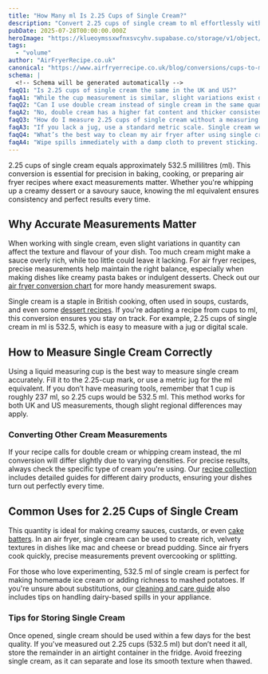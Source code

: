 ```yaml
---
title: "How Many ml Is 2.25 Cups of Single Cream?"
description: "Convert 2.25 cups of single cream to ml effortlessly with our precise guide—perfect for air fryer recipes and baking accuracy."
pubDate: 2025-07-28T00:00:00.000Z
heroImage: "https://klueoymssxwfnxsvcyhv.supabase.co/storage/v1/object/public/Shmucket/how-many-ml-is-2-25-cups-of-single-cream.webp"
tags:
  - "volume"
author: "AirFryerRecipe.co.uk"
canonical: "https://www.airfryerrecipe.co.uk/blog/conversions/cups-to-ml/how-many-ml-is-2-25-cups-of-single-cream"
schema: |
  <!-- Schema will be generated automatically -->
faqQ1: "Is 2.25 cups of single cream the same in the UK and US?"
faqA1: "While the cup measurement is similar, slight variations exist due to different standards. In the UK, 1 cup is 284 ml, whereas in the US, it's 237 ml. For 2.25 cups, this means roughly 639 ml (UK) vs 532.5 ml (US). Always check which system your recipe uses."
faqQ2: "Can I use double cream instead of single cream in the same quantity?"
faqA2: "No, double cream has a higher fat content and thicker consistency. If substituting, use slightly less double cream (about 1.5 cups or 355 ml for a similar richness). Adjust based on your recipe’s needs to avoid overly heavy results."
faqQ3: "How do I measure 2.25 cups of single cream without a measuring jug?"
faqA3: "If you lack a jug, use a standard metric scale. Single cream weighs roughly 1.02 grams per ml, so 532.5 ml equals about 543 grams. Alternatively, use a tablespoon (15 ml) and measure 35.5 tablespoons for 2.25 cups."
faqQ4: "What’s the best way to clean my air fryer after using single cream?"
faqA4: "Wipe spills immediately with a damp cloth to prevent sticking. For baked-on residue, use warm soapy water or our recommended <a href=https://www.airfryerrecipe.co.uk/air-fryer-cleaner>air fryer cleaner</a>. Avoid abrasive scrubbers to protect non-stick coatings."
---
```

<p>2.25 cups of single cream equals approximately 532.5 millilitres (ml). This conversion is essential for precision in baking, cooking, or preparing air fryer recipes where exact measurements matter. Whether you're whipping up a creamy dessert or a savoury sauce, knowing the ml equivalent ensures consistency and perfect results every time.</p>  

<h2>Why Accurate Measurements Matter</h2>  
<p>When working with single cream, even slight variations in quantity can affect the texture and flavour of your dish. Too much cream might make a sauce overly rich, while too little could leave it lacking. For air fryer recipes, precise measurements help maintain the right balance, especially when making dishes like creamy pasta bakes or indulgent desserts. Check out our <a href=https://www.airfryerrecipe.co.uk/air-fryer-conversion-chart>air fryer conversion chart</a> for more handy measurement swaps.</p>  

<p>Single cream is a staple in British cooking, often used in soups, custards, and even some <a href=https://www.airfryerrecipe.co.uk/recipe-category/dessert>dessert recipes</a>. If you're adapting a recipe from cups to ml, this conversion ensures you stay on track. For example, 2.25 cups of single cream in ml is 532.5, which is easy to measure with a jug or digital scale.</p>  

<h2>How to Measure Single Cream Correctly</h2>  
<p>Using a liquid measuring cup is the best way to measure single cream accurately. Fill it to the 2.25-cup mark, or use a metric jug for the ml equivalent. If you don’t have measuring tools, remember that 1 cup is roughly 237 ml, so 2.25 cups would be 532.5 ml. This method works for both UK and US measurements, though slight regional differences may apply.</p>  

<h3>Converting Other Cream Measurements</h3>  
<p>If your recipe calls for double cream or whipping cream instead, the ml conversion will differ slightly due to varying densities. For precise results, always check the specific type of cream you're using. Our <a href=https://www.airfryerrecipe.co.uk/recipes>recipe collection</a> includes detailed guides for different dairy products, ensuring your dishes turn out perfectly every time.</p>  

<h2>Common Uses for 2.25 Cups of Single Cream</h2>  
<p>This quantity is ideal for making creamy sauces, custards, or even <a href=https://www.airfryerrecipe.co.uk/recipe-category/cakes>cake batters</a>. In an air fryer, single cream can be used to create rich, velvety textures in dishes like mac and cheese or bread pudding. Since air fryers cook quickly, precise measurements prevent overcooking or splitting.</p>  

<p>For those who love experimenting, 532.5 ml of single cream is perfect for making homemade ice cream or adding richness to mashed potatoes. If you're unsure about substitutions, our <a href=https://www.airfryerrecipe.co.uk/air-fryer-cleaner>cleaning and care guide</a> also includes tips on handling dairy-based spills in your appliance.</p>  

<h3>Tips for Storing Single Cream</h3>  
<p>Once opened, single cream should be used within a few days for the best quality. If you've measured out 2.25 cups (532.5 ml) but don’t need it all, store the remainder in an airtight container in the fridge. Avoid freezing single cream, as it can separate and lose its smooth texture when thawed.</p>
